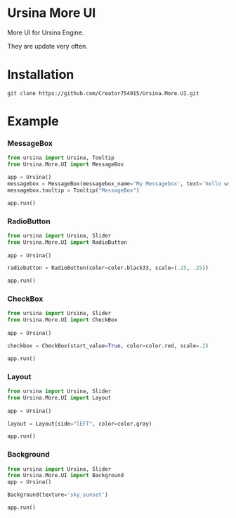 # Ursina More UI
More UI for Ursina Engine.

They are update very often.

# Installation

```git clone https://github.com/Creator754915/Ursina.More.UI.git```

# Example

### MessageBox

```py
from ursina import Ursina, Tooltip
from Ursina.More.UI import MessageBox

app = Ursina()
messagebox = MessageBox(messagebox_name='My Messagebox', text='hello world!', scale=(.8, .5), color=color.azure, text_origin=(-.36, .18))
messagebox.tooltip = Tooltip("MessageBox")

app.run()
```

### RadioButton

```py
from ursina import Ursina, Slider
from Ursina.More.UI import RadioButton
    
app = Ursina()

radiobutton = RadioButton(color=color.black33, scale=(.25, .25))

app.run()
```

### CheckBox

```py
from ursina import Ursina, Slider
from Ursina.More.UI import CheckBox
    
app = Ursina()

checkbox = CheckBox(start_value=True, color=color.red, scale=.2)

app.run()
```

### Layout

```py
from ursina import Ursina, Slider
from Ursina.More.UI import Layout
    
app = Ursina()

layout = Layout(side="lEFT", color=color.gray)

app.run()
```

### Background

```py
from ursina import Ursina, Slider
from Ursina.More.UI import Background
app = Ursina()

Background(texture='sky_sunset')

app.run()

```

